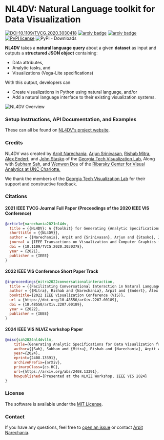# NL4DV: **N**atural **L**anguage toolkit **for** **D**ata **V**isualization
[![DOI:10.1109/TVCG.2020.3030418](https://zenodo.org/badge/DOI/10.1109/TVCG.2020.3030378.svg)](https://doi.org/10.1109/TVCG.2020.3030378)
[![arxiv badge](https://img.shields.io/badge/arXiv-2008.10723-red)](https://arxiv.org/abs/2008.10723)
[![arxiv badge](https://img.shields.io/badge/arXiv-2207.00189-%23B31B1B)](https://arxiv.org/abs/2207.00189)
[![PyPI license](https://img.shields.io/pypi/l/ansicolortags.svg)](https://pypi.python.org/pypi/nl4dv/)
![PyPI - Downloads](https://img.shields.io/pypi/dm/nl4dv)


**NL4DV** takes a **natural language query** about a given **dataset** as input and outputs a **structured JSON object** containing:
* Data attributes,
* Analytic tasks, and
* Visualizations (Vega-Lite specifications)

With this output, developers can
  - Create visualizations in Python using natural language, and/or
  - Add a natural language interface to their existing visualization systems.

![NL4DV Overview](https://raw.githubusercontent.com/nl4dv/nl4dv/master/overview.gif)

### Setup Instructions, API Documentation, and Examples
These can all be found on [NL4DV's project website](https://nl4dv.github.io/nl4dv/documentation.html).

### Credits
NL4DV was created by
<a target="_blank" href="https://www.cc.gatech.edu/~anarechania3">Arpit Narechania</a>, <a target="_blank" href="https://arjun010.github.io/">Arjun Srinivasan</a>, <a target="_blank"  href="https://www.linkedin.com/in/rmitra34/">Rishab Mitra</a>, <a href="https://va.gatech.edu/endert/">Alex Endert</a>, and <a href="https://www.cc.gatech.edu/~john.stasko/">John Stasko</a> of the <a target="_blank" href="http://vis.gatech.edu/">Georgia Tech Visualization Lab.</a> Along with <a target="_blank"  href="https://www.linkedin.com/in/subhamsah17/">Subham Sah</a>, and <a href="https://webpages.charlotte.edu/~wdou1/">Wenwen Dou</a> of the <a target="_blank" href="https://viscenter.charlotte.edu/">Ribarsky Center for Visual Analytics at UNC Charlotte.</a>

We thank the members of the <a target="_blank" href="http://vis.gatech.edu/">Georgia Tech Visualization Lab</a> for their support and constructive feedback.</p>

### Citations

#### 2021 IEEE TVCG Journal Full Paper (Proceedings of the 2020 IEEE VIS Conference)
```bibTeX
@article{narechania2021nl4dv,
  title = {{NL4DV}: A {Toolkit} for Generating {Analytic Specifications} for {Data Visualization} from {Natural Language} Queries},
  shorttitle = {{NL4DV}},
  author = {{Narechania}, Arpit and {Srinivasan}, Arjun and {Stasko}, John},
  journal = {IEEE Transactions on Visualization and Computer Graphics (TVCG)},
  doi = {10.1109/TVCG.2020.3030378},
  year = {2021},
  publisher = {IEEE}
}
```

#### 2022 IEEE VIS Conference Short Paper Track
```bibTeX
@inproceedings{mitra2022conversationalinteraction,
  title = {{Facilitating Conversational Interaction in Natural Language Interfaces for Visualization}},
  author = {{Mitra}, Rishab and {Narechania}, Arpit and {Endert}, Alex and {Stasko}, John},
  booktitle={2022 IEEE Visualization Conference (VIS)},
  url = {https://doi.org/10.48550/arXiv.2207.00189},
  doi = {10.48550/arXiv.2207.00189},
  year = {2022},
  publisher = {IEEE}
}
```

#### 2024 IEEE VIS NLVIZ workshop Paper
```bibTeX
@misc{sah2024nl4dvllm,
    title={Generating Analytic Specifications for Data Visualization from Natural Language Queries using Large Language Models}, 
    author={{Sah}, Subham and {Mitra}, Rishab and {Narechania}, Arpit and {Endert}, Alex and {Stasko}, John and {Dou}, Wenwen},
    year={2024},
    eprint={2408.13391},
    archivePrefix={arXiv},
    primaryClass={cs.HC},
    url={https://arxiv.org/abs/2408.13391}, 
    howpublished={Presented at the NLVIZ Workshop, IEEE VIS 2024}
}
```

### License
The software is available under the [MIT License](https://github.com/nl4dv/nl4dv/blob/master/LICENSE).

### Contact
If you have any questions, feel free to [open an issue](https://github.com/nl4dv/nl4dv/issues/new/choose) or contact [Arpit Narechania](https://narechania.com).
